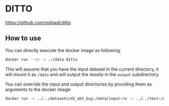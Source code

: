 # DITTO

https://github.com/nishadi/ditto

## How to use

You can directly execute the docker image as following:

```bash
docker run --rm -v .:/data ditto
```

This will assume that you have the input dataset in the current directory,
it will mount it as `/data` and will output the results in the `output` subdirectory.

You can override the input and output directories by providing them as arguments to the docker image:

```bash
docker run -v ../../datasets/d2_abt_buy:/data/input:ro -v ../../test:/data/output ditto /data/input /data/output
```

